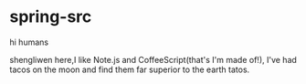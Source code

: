 # spring-src

hi humans

shengliwen here,I like Note.js and CoffeeScript(that's I'm made of!),
I've  had tacos on the moon and find them far superior to the earth tatos.
